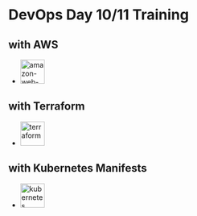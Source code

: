 # DevOps Day 10/11 Training
## with AWS
- <img width="48" height="48" src="https://img.icons8.com/color/48/amazon-web-services.png" alt="amazon-web-services"/>

## with Terraform
- <img width="48" height="48" src="https://img.icons8.com/color/48/terraform.png" alt="terraform"/>

## with Kubernetes Manifests
- <img width="48" height="48" src="https://img.icons8.com/color/48/kubernetes.png" alt="kubernetes"/>

